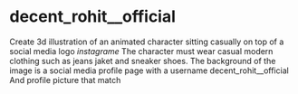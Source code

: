 # decent_rohit__official
Create 3d illustration of an animated character sitting casually on top of a social media logo *instagrame* The character must wear casual modern clothing such as jeans jaket and sneaker shoes. The background of the image is a social media profile page with a username decent_rohit__official And profile picture that match 
